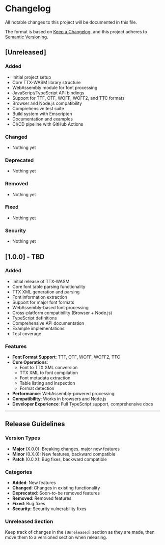 # Changelog

All notable changes to this project will be documented in this file.

The format is based on [Keep a Changelog](https://keepachangelog.com/en/1.0.0/),
and this project adheres to [Semantic Versioning](https://semver.org/spec/v2.0.0.html).

## [Unreleased]

### Added
- Initial project setup
- Core TTX-WASM library structure
- WebAssembly module for font processing
- JavaScript/TypeScript API bindings
- Support for TTF, OTF, WOFF, WOFF2, and TTC formats
- Browser and Node.js compatibility
- Comprehensive test suite
- Build system with Emscripten
- Documentation and examples
- CI/CD pipeline with GitHub Actions

### Changed
- Nothing yet

### Deprecated
- Nothing yet

### Removed
- Nothing yet

### Fixed
- Nothing yet

### Security
- Nothing yet

## [1.0.0] - TBD

### Added
- Initial release of TTX-WASM
- Core font table parsing functionality
- TTX XML generation and parsing
- Font information extraction
- Support for major font formats
- WebAssembly-based font processing
- Cross-platform compatibility (Browser + Node.js)
- TypeScript definitions
- Comprehensive API documentation
- Example implementations
- Test coverage

### Features
- **Font Format Support**: TTF, OTF, WOFF, WOFF2, TTC
- **Core Operations**:
  - Font to TTX XML conversion
  - TTX XML to font compilation
  - Font metadata extraction
  - Table listing and inspection
  - Format detection
- **Performance**: WebAssembly-powered processing
- **Compatibility**: Works in browsers and Node.js
- **Developer Experience**: Full TypeScript support, comprehensive docs

---

## Release Guidelines

### Version Types
- **Major** (X.0.0): Breaking changes, major new features
- **Minor** (0.X.0): New features, backward compatible
- **Patch** (0.0.X): Bug fixes, backward compatible

### Categories
- **Added**: New features
- **Changed**: Changes in existing functionality
- **Deprecated**: Soon-to-be removed features
- **Removed**: Removed features
- **Fixed**: Bug fixes
- **Security**: Security vulnerability fixes

### Unreleased Section
Keep track of changes in the `[Unreleased]` section as they are made, then move them to a versioned section when releasing.
